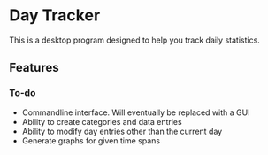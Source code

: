 # Day Tracker
This is a desktop program designed to help you track daily statistics.

## Features
### To-do
 * Commandline interface. Will eventually be replaced with a GUI
 * Ability to create categories and data entries
 * Ability to modify day entries other than the current day
 * Generate graphs for given time spans
